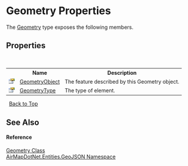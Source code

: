# Geometry Properties
 

The <a href="T_AirMapDotNet_Entities_GeoJSON_Geometry">Geometry</a> type exposes the following members.


## Properties
&nbsp;<table><tr><th></th><th>Name</th><th>Description</th></tr><tr><td>![Public property](media/pubproperty.gif "Public property")</td><td><a href="P_AirMapDotNet_Entities_GeoJSON_Geometry_GeometryObject">GeometryObject</a></td><td>
The feature described by this Geometry object.</td></tr><tr><td>![Public property](media/pubproperty.gif "Public property")</td><td><a href="P_AirMapDotNet_Entities_GeoJSON_Geometry_GeometryType">GeometryType</a></td><td>
The type of element.</td></tr></table>&nbsp;
<a href="#geometry-properties">Back to Top</a>

## See Also


#### Reference
<a href="T_AirMapDotNet_Entities_GeoJSON_Geometry">Geometry Class</a><br /><a href="N_AirMapDotNet_Entities_GeoJSON">AirMapDotNet.Entities.GeoJSON Namespace</a><br />